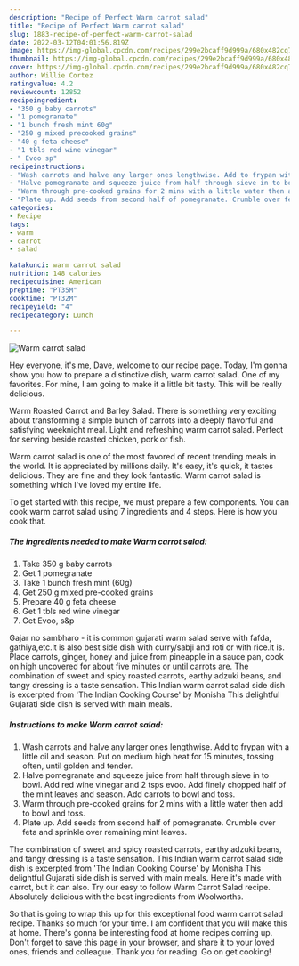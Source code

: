 ```yaml
---
description: "Recipe of Perfect Warm carrot salad"
title: "Recipe of Perfect Warm carrot salad"
slug: 1883-recipe-of-perfect-warm-carrot-salad
date: 2022-03-12T04:01:56.819Z
image: https://img-global.cpcdn.com/recipes/299e2bcaff9d999a/680x482cq70/warm-carrot-salad-recipe-main-photo.jpg
thumbnail: https://img-global.cpcdn.com/recipes/299e2bcaff9d999a/680x482cq70/warm-carrot-salad-recipe-main-photo.jpg
cover: https://img-global.cpcdn.com/recipes/299e2bcaff9d999a/680x482cq70/warm-carrot-salad-recipe-main-photo.jpg
author: Willie Cortez
ratingvalue: 4.2
reviewcount: 12852
recipeingredient:
- "350 g baby carrots"
- "1 pomegranate"
- "1 bunch fresh mint 60g"
- "250 g mixed precooked grains"
- "40 g feta cheese"
- "1 tbls red wine vinegar"
- " Evoo sp"
recipeinstructions:
- "Wash carrots and halve any larger ones lengthwise. Add to frypan with a little oil and season. Put on medium high heat for 15 minutes, tossing often, until golden and tender."
- "Halve pomegranate and squeeze juice from half through sieve in to bowl. Add red wine vinegar and 2 tsps evoo. Add finely chopped half of the mint leaves and season. Add carrots to bowl and toss."
- "Warm through pre-cooked grains for 2 mins with a little water then add to bowl and toss."
- "Plate up. Add seeds from second half of pomegranate. Crumble over feta and sprinkle over remaining mint leaves."
categories:
- Recipe
tags:
- warm
- carrot
- salad

katakunci: warm carrot salad 
nutrition: 148 calories
recipecuisine: American
preptime: "PT35M"
cooktime: "PT32M"
recipeyield: "4"
recipecategory: Lunch

---
```



![Warm carrot salad](https://img-global.cpcdn.com/recipes/299e2bcaff9d999a/680x482cq70/warm-carrot-salad-recipe-main-photo.jpg)

Hey everyone, it's me, Dave, welcome to our recipe page. Today, I'm gonna show you how to prepare a distinctive dish, warm carrot salad. One of my favorites. For mine, I am going to make it a little bit tasty. This will be really delicious.

Warm Roasted Carrot and Barley Salad. There is something very exciting about transforming a simple bunch of carrots into a deeply flavorful and satisfying weeknight meal. Light and refreshing warm carrot salad. Perfect for serving beside roasted chicken, pork or fish.

Warm carrot salad is one of the most favored of recent trending meals in the world. It is appreciated by millions daily. It's easy, it's quick, it tastes delicious. They are fine and they look fantastic. Warm carrot salad is something which I've loved my entire life.


To get started with this recipe, we must prepare a few components. You can cook warm carrot salad using 7 ingredients and 4 steps. Here is how you cook that.

<!--inarticleads1-->

##### The ingredients needed to make Warm carrot salad:

1. Take 350 g baby carrots
1. Get 1 pomegranate
1. Take 1 bunch fresh mint (60g)
1. Get 250 g mixed pre-cooked grains
1. Prepare 40 g feta cheese
1. Get 1 tbls red wine vinegar
1. Get  Evoo, s&amp;p


Gajar no sambharo - it is common gujarati warm salad serve with fafda, gathiya,etc.it is also best side dish with curry/sabji and roti or with rice.it is. Place carrots, ginger, honey and juice from pineapple in a sauce pan, cook on high uncovered for about five minutes or until carrots are. The combination of sweet and spicy roasted carrots, earthy adzuki beans, and tangy dressing is a taste sensation. This Indian warm carrot salad side dish is excerpted from &#39;The Indian Cooking Course&#39; by Monisha This delightful Gujarati side dish is served with main meals. 

<!--inarticleads2-->

##### Instructions to make Warm carrot salad:

1. Wash carrots and halve any larger ones lengthwise. Add to frypan with a little oil and season. Put on medium high heat for 15 minutes, tossing often, until golden and tender.
1. Halve pomegranate and squeeze juice from half through sieve in to bowl. Add red wine vinegar and 2 tsps evoo. Add finely chopped half of the mint leaves and season. Add carrots to bowl and toss.
1. Warm through pre-cooked grains for 2 mins with a little water then add to bowl and toss.
1. Plate up. Add seeds from second half of pomegranate. Crumble over feta and sprinkle over remaining mint leaves.


The combination of sweet and spicy roasted carrots, earthy adzuki beans, and tangy dressing is a taste sensation. This Indian warm carrot salad side dish is excerpted from &#39;The Indian Cooking Course&#39; by Monisha This delightful Gujarati side dish is served with main meals. Here it&#39;s made with carrot, but it can also. Try our easy to follow Warm Carrot Salad recipe. Absolutely delicious with the best ingredients from Woolworths. 

So that is going to wrap this up for this exceptional food warm carrot salad recipe. Thanks so much for your time. I am confident that you will make this at home. There's gonna be interesting food at home recipes coming up. Don't forget to save this page in your browser, and share it to your loved ones, friends and colleague. Thank you for reading. Go on get cooking!
